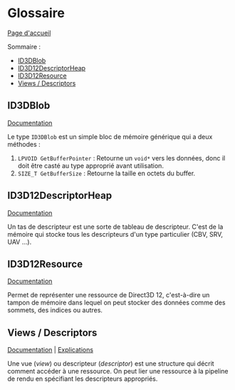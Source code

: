 # Glossaire

[Page d'accueil](README.md)

Sommaire : 
- [ID3DBlob](#id3dblob)
- [ID3D12DescriptorHeap](#id3d12descriptorheap)
- [ID3D12Resource](#id3d12resource)
- [Views / Descriptors](#views--descriptors)

## ID3DBlob
[Documentation](https://learn.microsoft.com/en-us/previous-versions/windows/desktop/legacy/ff728743(v=vs.85))

Le type `ID3DBlob` est un simple bloc de mémoire générique qui a deux méthodes :
1. `LPVOID GetBufferPointer` : Retourne un `void*` vers les données, donc il doit être casté au type approprié avant utilisation.
2. `SIZE_T GetBufferSize` : Retourne la taille en octets du buffer.

## ID3D12DescriptorHeap
[Documentation](https://learn.microsoft.com/en-us/windows/win32/api/d3d12/nn-d3d12-id3d12descriptorheap)

Un tas de descripteur est une sorte de tableau de descripteur. C'est de la mémoire qui stocke tous les descripteurs d'un type particulier (CBV, SRV, UAV ...).

## ID3D12Resource
[Documentation](https://learn.microsoft.com/en-us/windows/win32/api/d3d12/nn-d3d12-id3d12resource)

Permet de représenter une ressource de Direct3D 12, c'est-à-dire un tampon de mémoire dans lequel on peut stocker des données comme des sommets, des indices ou autres.

## Views / Descriptors
[Documentation](https://learn.microsoft.com/en-us/windows/win32/direct3d12/descriptors) | [Explications](/Doc/Overview.md#ressources-et-descripteurs)

Une vue (*view*) ou descripteur (*descriptor*) est une structure qui décrit comment accéder à une ressource. On peut lier une ressource à la pipeline de rendu en spécifiant les descripteurs appropriés. 